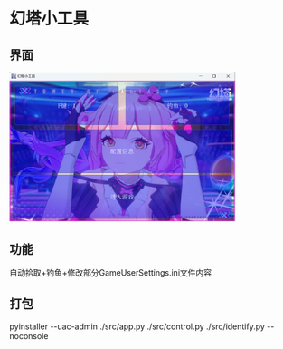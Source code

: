 # 幻塔小工具 
## 界面 
<img src="https://github.com/Mommm233/Fantasy-Tower-Tools/blob/main/img/ui.png" width="400px">

## 功能 
自动拾取+钓鱼+修改部分GameUserSettings.ini文件内容
## 打包 
pyinstaller --uac-admin ./src/app.py ./src/control.py ./src/identify.py --noconsole
